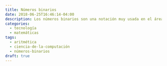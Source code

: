 ```yaml
---
title: Números binarios
date: 2018-06-25T16:46:14-04:00
description: Los números binarios son una notación muy usada en el área de la computación y la electrónica.
categories:
  - tecnología
  - matemáticas
tags:
  - aritmética
  - ciencia-de-la-computación
  - números-binarios
draft: true
---
```


